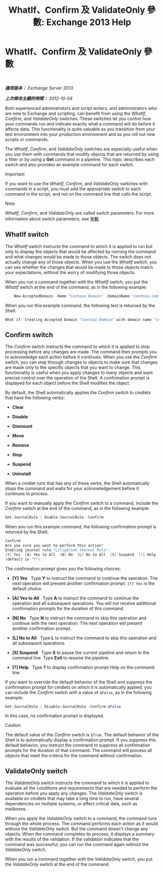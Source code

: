 ﻿---
title: 'WhatIf、Confirm 及 ValidateOnly 參數: Exchange 2013 Help'
TOCTitle: WhatIf、Confirm 及 ValidateOnly 參數
ms:assetid: a850eea7-431e-49c5-b877-1ebde2a2b48f
ms:mtpsurl: https://technet.microsoft.com/zh-tw/library/Bb124088(v=EXCHG.150)
ms:contentKeyID: 50473932
ms.date: 03/28/2018
mtps_version: v=EXCHG.150
ms.translationtype: HT
---

# WhatIf、Confirm 及 ValidateOnly 參數

 

_**適用版本：** Exchange Server 2013_

_**上次修改主題的時間：** 2012-10-04_

Both experienced administrators and script writers, and administrators who are new to Exchange and scripting, can benefit from using the *WhatIf*, *Confirm*, and *ValidateOnly* switches. These switches let you control how your commands run and indicate exactly what a command will do before it affects data. This functionality is quite valuable as you transition from your test environment into your production environment and as you roll out new scripts or commands.

The *WhatIf*, *Confirm*, and *ValidateOnly* switches are especially useful when you use them with commands that modify objects that are returned by using a filter or by using a **Get** command in a pipeline. This topic describes each switch and also provides an example command for each switch.


> [!IMPORTANT]  
> If you want to use the <em>WhatIf</em>, <em>Confirm</em>, and <em>ValidateOnly</em> switches with commands in a script, you must add the appropriate switch to each command in the script, and not on the command line that calls the script.





> [!NOTE]  
> <em>WhatIf</em>, <em>Confirm</em>, and <em>ValidateOnly</em> are called switch parameters. For more information about switch parameters, see <a href="https://technet.microsoft.com/zh-tw/library/bb124388(v=exchg.150)">參數</a>.




## WhatIf switch

The *WhatIf* switch instructs the command to which it is applied to run but only to display the objects that would be affected by running the command and what changes would be made to those objects. The switch does not actually change any of those objects. When you use the *WhatIf* switch, you can see whether the changes that would be made to those objects match your expectations, without the worry of modifying those objects.

When you run a command together with the *WhatIf* switch, you put the *WhatIf* switch at the end of the command, as in the following example:
```powershell
    New-AcceptedDomain -Name "Contoso Domain" -DomainName "contoso.com" -WhatIf 
```
When you run this example command, the following text is returned by the Shell:

```powershell
What if: Creating Accepted Domain "Contoso Domain" with domain name "contoso.com".
```

## Confirm switch

The *Confirm* switch instructs the command to which it is applied to stop processing before any changes are made. The command then prompts you to acknowledge each action before it continues. When you use the *Confirm* switch, you can step through changes to objects to make sure that changes are made only to the specific objects that you want to change. This functionality is useful when you apply changes to many objects and want precise control over the operation of the Shell. A confirmation prompt is displayed for each object before the Shell modifies the object.

By default, the Shell automatically applies the *Confirm* switch to cmdlets that have the following verbs:

  - **Clear**

  - **Disable**

  - **Dismount**

  - **Move**

  - **Remove**

  - **Stop**

  - **Suspend**

  - **Uninstall**

When a cmdlet runs that has any of these verbs, the Shell automatically stops the command and waits for your acknowledgement before it continues to process.

If you want to manually apply the *Confirm* switch to a command, include the *Confirm* switch at the end of the command, as in the following example:

```powershell
Get-JournalRule | Enable-JournalRule -Confirm
```

When you run this example command, the following confirmation prompt is returned by the Shell:

```powershell
Confirm
Are you sure you want to perform this action?
Enabling journal rule "Litigation Journal Rule".
[Y] Yes  [A] Yes to All  [N] No  [L] No to All  [S] Suspend  [?] Help
(default is "Y"):
```

The confirmation prompt gives you the following choices:

  - **\[Y\] Yes**   Type **Y** to instruct the command to continue the operation. The next operation will present another confirmation prompt. `[Y] Yes` is the default choice.

  - **\[A\] Yes to All**   Type **A** to instruct the command to continue the operation and all subsequent operations. You will not receive additional confirmation prompts for the duration of this command.

  - **\[N\] No**   Type **N** to instruct the command to skip this operation and continue with the next operation. The next operation will present another confirmation prompt.

  - **\[L\] No to All**   Type **L** to instruct the command to skip this operation and all subsequent operations.

  - **\[S\] Suspend**   Type **S** to pause the current pipeline and return to the command line. Type **Exit** to resume the pipeline.

  - **\[?\] Help**   Type **?** to display confirmation prompt Help on the command line.

If you want to override the default behavior of the Shell and suppress the confirmation prompt for cmdlets on which it is automatically applied, you can include the *Confirm* switch with a value of `$False`, as in the following example:

```powershell
Get-JournalRule | Disable-JournalRule -Confirm:$False
```

In this case, no confirmation prompt is displayed.


> [!CAUTION]  
> The default value of the <em>Confirm</em> switch is <code>$True</code>. The default behavior of the Shell is to automatically display a confirmation prompt. If you suppress this default behavior, you instruct the command to suppress all confirmation prompts for the duration of that command. The command will process all objects that meet the criteria for the command without confirmation.




## ValidateOnly switch

The *ValidateOnly* switch instructs the command to which it is applied to evaluate all the conditions and requirements that are needed to perform the operation before you apply any changes. The *ValidateOnly* switch is available on cmdlets that may take a long time to run, have several dependencies on multiple systems, or affect critical data, such as mailboxes.

When you apply the *ValidateOnly* switch to a command, the command runs through the whole process. The command performs each action as it would without the *ValidateOnly* switch. But the command doesn't change any objects. When the command completes its process, it displays a summary with the results of the validation. If the validation indicates that the command was successful, you can run the command again without the *ValidateOnly* switch.

When you run a command together with the *ValidateOnly* switch, you put the *ValidateOnly* switch at the end of the command.

